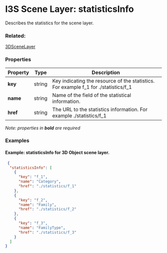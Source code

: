 # I3S Scene Layer: statisticsInfo

Describes the statistics for the scene layer.

### Related:

[3DSceneLayer](3DSceneLayer.md)
### Properties

| Property | Type | Description |
| --- | --- | --- |
| **key** | string | Key indicating the resource of the statistics. For example f_1 for  ./statistics/f_1 |
| **name** | string | Name of the field of the statistical information. |
| **href** | string | The URL to the statistics information. For example ./statistics/f_1 |

*Note: properties in **bold** are required*

### Examples 

#### Example: statisticsInfo for 3D Object scene layer. 

```json
 {
  "statisticsInfo": [
    {
      "key": "f_1",
      "name": "Category",
      "href": "./statistics/f_1"
    },
    {
      "key": "f_2",
      "name": "Family",
      "href": "./statistics/f_2"
    },
    {
      "key": "f_3",
      "name": "FamilyType",
      "href": "./statistics/f_3"
    }
  ]
} 
```

